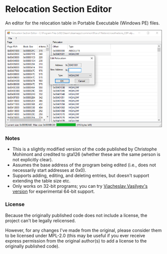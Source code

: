 # Relocation Section Editor

An editor for the relocation table in Portable Executable (Windows PE) files.

![](./screenshot-01.png)

### Notes

- This is a slightly modified version of the code published by Christophe Mohimont and credited to gta126 (whether these are the same person is not explicitly clear).
- Assumes the base address of the program being edited (i.e., does not necessarily start addresses at 0x0).
- Supports adding, editing, and deleting entries, but doesn't support extending the table size etc.
- Only works on 32-bit programs; you can try [Viacheslav Vasilyev's version](https://github.com/mohic/Relocation-Section-Editor/pull/1) for experimental 64-bit support.

### License

Because the originally published code does not include a license, the project can't be legally relicensed.

However, for any changes I've made from the original, please consider them to be licensed under MPL-2.0 (this may be useful if you ever receive express permission from the original author(s) to add a license to the originally published code).